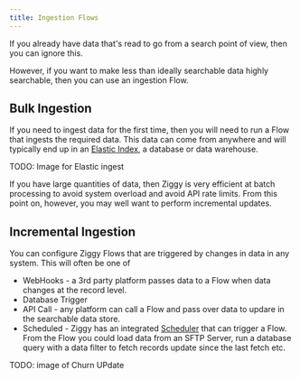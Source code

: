```yaml
---
title: Ingestion Flows
---
```


If you already have data that's read to go from a search point of view, then you can ignore this.

However, if you want to make less than ideally searchable data highly searchable, then you can use an ingestion Flow.

## Bulk Ingestion
If you need to ingest data for the first time, then you will need to run a Flow that ingests the required data. This data can come from anywhere and will typically end up in an [Elastic Index](search-elastic.md), a database or data warehouse.

TODO: Image for Elastic ingest 

If you have large quantities of data, then Ziggy is very efficient at batch processing to avoid system overload and avoid API rate limits. From this point on, however, you may well want to perform incremental updates.

## Incremental Ingestion
You can configure Ziggy Flows that are triggered by changes in data in any system. This will often be one of

- WebHooks - a 3rd party platform passes data to a Flow when data changes at the record level.
- Database Trigger
- API Call - any platform can call a Flow and pass over data to updare in the searchable data store.
- Scheduled - Ziggy has an integrated [Scheduler](../TODO.md) that can trigger a Flow. From the Flow you could load data from an SFTP Server, run a database query with a data filter to fetch records update since the last fetch etc.

TODO: image of Churn UPdate
